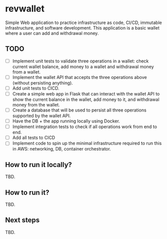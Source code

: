 # revwallet
Simple Web application to practice infrastructure as code, CI/CD, immutable infrastructure, and software development. This application is a basic wallet where a user can add and withdrawal money.

## TODO
- [ ] Implement unit tests to validate three operations in a wallet: check current wallet balance, add money to a wallet and withdrawal money from a wallet.
- [ ] Implement the wallet API that accepts the three operations above (without persisting anything).
- [ ] Add unit tests to CICD.
- [ ] Create a simple web app in Flask that can interact with the wallet API to show the current balance in the wallet, add money to it, and withdrawal money from the wallet.
- [ ] Create a database that will be used to persist all three operations supported by the wallet API.
- [ ] Have the DB + the app running locally using Docker.
- [ ] Implement integration tests to check if all operations work from end to end.
- [ ] Add all tests to CICD
- [ ] Implement code to spin up the minimal infrastructure required to run this in AWS: networking, DB, container orchestrator.

## How to run it locally?
TBD.

## How to run it?
TBD.

## Next steps
TBD.